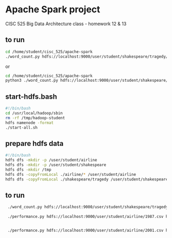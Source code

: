 # Apache Spark project

CISC 525 Big Data Architecture class - homework 12 & 13


## to run

```bash
cd /home/student/cisc_525/apache-spark
./word_count.py hdfs://localhost:9000/user/student/shakespeare/tragedy/hamlet.txt hdfs://localhost:9000/tmp/hamlet_output beseech
```

or

```bash
cd /home/student/cisc_525/apache-spark
python3 ./word_count.py hdfs://localhost:9000/user/student/shakespeare/tragedy/hamlet.txt hdfs://localhost:9000/tmp/hamlet_output beseech
```

## start-hdfs.bash

```bash
#!/bin/bash
cd /usr/local/hadoop/sbin
rm -rf /tmp/hadoop-student
hdfs namenode -format
./start-all.sh
```

## prepare hdfs data

```bash
#!/bin/bash
hdfs dfs -mkdir -p /user/student/airline
hdfs dfs -mkdir -p /user/student/shakespeare
hdfs dfs -mkdir /tmp
hdfs dfs -copyFromLocal ./airline/* /user/student/airline
hdfs dfs -copyFromLocal ./shakespeare/tragedy /user/student/shakespeare
```

## to run

```bash
 ./word_count.py hdfs://localhost:9000/user/student/shakespeare/tragedy/hamlet.txt hdfs://localhost:9000/tmp/hamlet_output beseech
 
 ./performance.py hdfs://localhost:9000/user/student/airline/1987.csv hdfs://localhost:9000/tmp/output

```
```bash

 ./performance.py hdfs://localhost:9000/user/student/airline/2001.csv hdfs://localhost:9000/tmp/output

```

